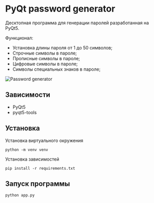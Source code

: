 # PyQt password generator

Десктопная программа для генерации паролей разработанная на PyQt5.

Функционал:

- Установка длины пароля от 1 до 50 символов;
- Строчные символы в пароле;
- Прописные символы в пароле;
- Цифровые символы в пароле;
- Символы специальных знаков в пароле;

![Password generator](https://cloclo11.cloud.mail.ru/inline/password_generator.gif "Password generator")

## Зависимости
- PyQt5
- pyqt5-tools

## Установка

Установка виртуального окружения

`python -m venv venv`

Установка зависимостей

`pip install -r requirements.txt`

## Запуск программы

`python app.py`
